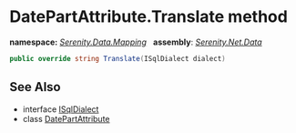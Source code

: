 # DatePartAttribute.Translate method
**namespace:** *[Serenity.Data.Mapping](../../README.md#serenity.data.mapping-namespace)*   **assembly**: *[Serenity.Net.Data](../../README.md)*

```csharp
public override string Translate(ISqlDialect dialect)
```

## See Also

* interface [ISqlDialect](../../Serenity.Data/ISqlDialect.md)
* class [DatePartAttribute](../DatePartAttribute.md)